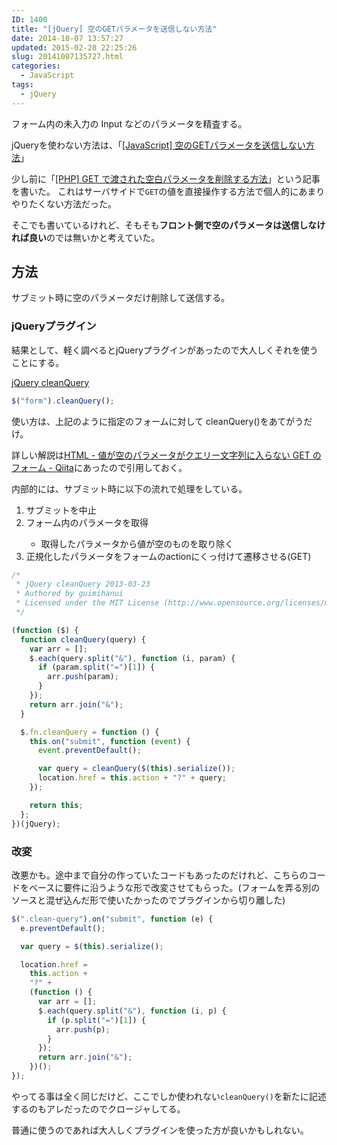```yaml
---
ID: 1400
title: "[jQuery] 空のGETパラメータを送信しない方法"
date: 2014-10-07 13:57:27
updated: 2015-02-28 22:25:26
slug: 20141007135727.html
categories:
  - JavaScript
tags:
  - jQuery
---
```


フォーム内の未入力の Input などのパラメータを精査する。

<div class="c-alert">jQueryを使わない方法は、「<a href="https://b.0218.jp/20170409220848.html">[JavaScript] 空のGETパラメータを送信しない方法</a>」</div>

<!--more-->

少し前に「<a href="https://b.0218.jp/20140930104851.html">[PHP] GET で渡された空白パラメータを削除する方法</a>」という記事を書いた。
これはサーバサイドで<code>GET</code>の値を直接操作する方法で個人的にあまりやりたくない方法だった。

そこでも書いているけれど、そもそも<strong>フロント側で空のパラメータは送信しなければ良い</strong>のでは無いかと考えていた。

<h2>方法</h2>
サブミット時に空のパラメータだけ削除して送信する。

<h3>jQueryプラグイン</h3>
結果として、軽く調べるとjQueryプラグインがあったので大人しくそれを使うことにする。

<a href="https://github.com/guimihanui/jQuery-cleanQuery" target="_blank">jQuery cleanQuery</a>

```js
$("form").cleanQuery();
```

使い方は、上記のように指定のフォームに対して cleanQuery()をあてがうだけ。

詳しい解説は<a href="http://qiita.com/guimihanui/items/1aeab53b3776ebec97ab" target="_blank">HTML - 値が空のパラメータがクエリー文字列に入らない GET のフォーム - Qiita</a>にあったので引用しておく。

内部的には、サブミット時に以下の流れで処理をしている。

<ol>
  <li>サブミットを中止</li>
  <li>フォーム内のパラメータを取得</li>
    <ul>
      <li>取得したパラメータから値が空のものを取り除く</li>
    </ul>
  <li>正規化したパラメータをフォームのactionにくっ付けて遷移させる(GET)</li>
</ol>

```javascript
/*
 * jQuery cleanQuery 2013-03-23
 * Authored by guimihanui
 * Licensed under the MIT License (http://www.opensource.org/licenses/mit-license.php)
 */

(function ($) {
  function cleanQuery(query) {
    var arr = [];
    $.each(query.split("&"), function (i, param) {
      if (param.split("=")[1]) {
        arr.push(param);
      }
    });
    return arr.join("&");
  }

  $.fn.cleanQuery = function () {
    this.on("submit", function (event) {
      event.preventDefault();

      var query = cleanQuery($(this).serialize());
      location.href = this.action + "?" + query;
    });

    return this;
  };
})(jQuery);
```

<h3>改変</h3>
改悪かも。途中まで自分の作っていたコードもあったのだけれど、こちらのコードをベースに要件に沿うような形で改変させてもらった。(フォームを弄る別のソースと混ぜ込んだ形で使いたかったのでプラグインから切り離した)

```javascript
$(".clean-query").on("submit", function (e) {
  e.preventDefault();

  var query = $(this).serialize();

  location.href =
    this.action +
    "?" +
    (function () {
      var arr = [];
      $.each(query.split("&"), function (i, p) {
        if (p.split("=")[1]) {
          arr.push(p);
        }
      });
      return arr.join("&");
    })();
});
```

やってる事は全く同じだけど、ここでしか使われない<code>cleanQuery()</code>を新たに記述するのもアレだったのでクロージャしてる。

普通に使うのであれば大人しくプラグインを使った方が良いかもしれない。
